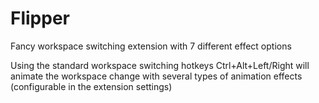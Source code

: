 # Flipper

Fancy workspace switching extension with 7 different effect options

Using the standard workspace switching hotkeys Ctrl+Alt+Left/Right will animate the workspace change with several types of animation effects (configurable in the extension settings)
